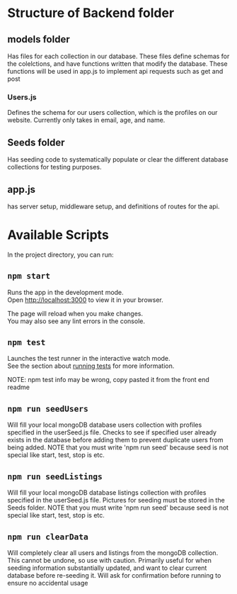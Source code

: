 # Structure of Backend folder

## models folder

Has files for each collection in our database. These files define schemas for the colelctions, and have functions written that modify the database. These functions will be used in app.js to implement api requests such as get and post

### Users.js

Defines the schema for our users collection, which is the profiles on our website. Currently only takes in email, age, and name.

## Seeds folder

Has seeding code to systematically populate or clear the different database collections for testing purposes.

##  app.js

has server setup, middleware setup, and definitions of routes for the api.

# Available Scripts
In the project directory, you can run:

## `npm start`

Runs the app in the development mode.\
Open [http://localhost:3000](http://localhost:3000) to view it in your browser.

The page will reload when you make changes.\
You may also see any lint errors in the console.

## `npm test`

Launches the test runner in the interactive watch mode.\
See the section about [running tests](https://facebook.github.io/create-react-app/docs/running-tests) for more information.

NOTE: npm test info may be wrong, copy pasted it from the front end readme 

## `npm run seedUsers`

Will fill your local mongoDB database users collection with profiles specified in the userSeed.js file. Checks to see if specified user already exists in the database before adding them to prevent duplicate users from being added. NOTE that you must write 'npm run seed' because seed is not special like start, test, stop is etc.

## `npm run seedListings`

Will fill your local mongoDB database listings collection with profiles specified in the userSeed.js file. Pictures for seeding must be stored in the Seeds folder. NOTE that you must write 'npm run seed' because seed is not special like start, test, stop is etc.

## `npm run clearData`

Will completely clear all users and listings from the mongoDB collection. This cannot be undone, so use with caution. Primarily useful for when seeding information substantially updated, and want to clear current database before re-seeding it. Will ask for confirmation before running to ensure no accidental usage

